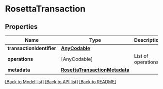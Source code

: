 # RosettaTransaction

## Properties
Name | Type | Description | Notes
------------ | ------------- | ------------- | -------------
**transactionIdentifier** | [**AnyCodable**](AnyCodable.md) |  | 
**operations** | [AnyCodable] | List of operations | 
**metadata** | [**RosettaTransactionMetadata**](RosettaTransactionMetadata.md) |  | [optional] 

[[Back to Model list]](../README.md#documentation-for-models) [[Back to API list]](../README.md#documentation-for-api-endpoints) [[Back to README]](../README.md)


